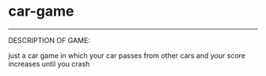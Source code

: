 # car-game
-------------------------------------
DESCRIPTION OF GAME:   


just a car game in which your car passes from other cars and your score increases until you crash 
